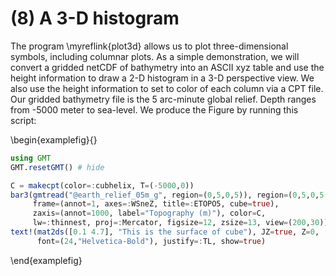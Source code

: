 # (8) A 3-D histogram

The program \myreflink{plot3d} allows us to plot three-dimensional symbols, including columnar plots.
As a simple demonstration, we will convert a gridded netCDF of bathymetry into an ASCII xyz table and
use the height information to draw a 2-D histogram in a 3-D perspective view. We also use the height
information to set to color of each column via a CPT file. Our gridded bathymetry file is the 5 arc-minute
global relief. Depth ranges from -5000 meter to sea-level. We produce the Figure by running this script:


\begin{examplefig}{}
```julia
using GMT
GMT.resetGMT() # hide

C = makecpt(color=:cubhelix, T=(-5000,0))
bar3(gmtread("@earth_relief_05m_g", region=(0,5,0,5)), region=(0,5,0,5,-5000,0), base=-5000,
     frame=(annot=1, axes=:WSneZ, title=:ETOPO5, cube=true),
     zaxis=(annot=1000, label="Topography (m)"), color=C,
     lw=:thinnest, proj=:Mercator, figsize=12, zsize=13, view=(200,30))
text!(mat2ds([0.1 4.7], "This is the surface of cube"), JZ=true, Z=0,
      font=(24,"Helvetica-Bold"), justify=:TL, show=true)
```
\end{examplefig}
